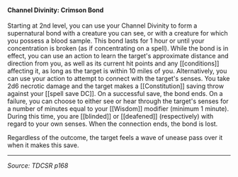 #### Channel Divinity: Crimson Bond

Starting at 2nd level, you can use your Channel Divinity to form a supernatural bond with a creature you can see, or with a creature for which you possess a blood sample. This bond lasts for 1 hour or until your concentration is broken (as if concentrating on a spell).
While the bond is in effect, you can use an action to learn the target's approximate distance and direction from you, as well as its current hit points and any [[conditions]] affecting it, as long as the target is within 10 miles of you. Alternatively, you can use your action to attempt to connect with the target's senses. You take 2d6 necrotic damage and the target makes a [[Constitution]] saving throw against your [[spell save DC]]. On a successful save, the bond ends. On a failure, you can choose to either see or hear through the target's senses for a number of minutes equal to your [[Wisdom]] modifier (minimum 1 minute). During this time, you are [[blinded]] or [[deafened]] (respectively) with regard to your own senses. When the connection ends, the bond is lost.

Regardless of the outcome, the target feels a wave of unease pass over it when it makes this save.

---

*Source: TDCSR p168*